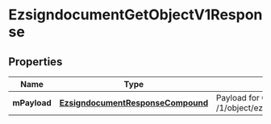 
# EzsigndocumentGetObjectV1Response

## Properties
| Name | Type | Description | Notes |
| ------------ | ------------- | ------------- | ------------- |
| **mPayload** | [**EzsigndocumentResponseCompound**](EzsigndocumentResponseCompound.md) | Payload for GET /1/object/ezsigndocument/{pkiEzsigndocumentID} |  |



